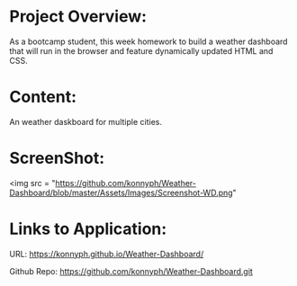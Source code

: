 # Project Overview: 
As a bootcamp student, this week homework to build a weather dashboard that will run in the browser and feature dynamically updated HTML and CSS.

# Content: 
An weather daskboard for multiple cities.


# ScreenShot: 

<img src = "https://github.com/konnyph/Weather-Dashboard/blob/master/Assets/Images/Screenshot-WD.png"

# Links to Application:
URL: https://konnyph.github.io/Weather-Dashboard/

Github Repo: https://github.com/konnyph/Weather-Dashboard.git
